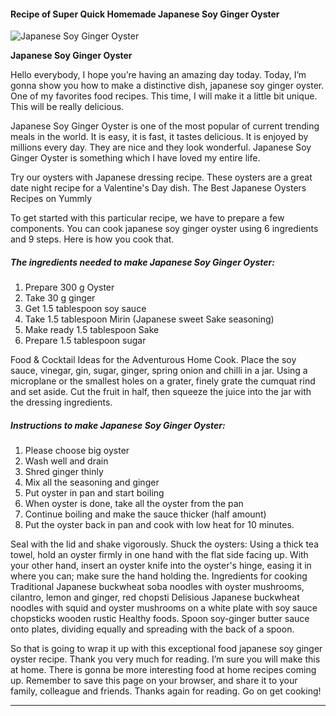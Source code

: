             

#### Recipe of Super Quick Homemade Japanese Soy Ginger Oyster

![Japanese Soy Ginger Oyster](https://img-global.cpcdn.com/recipes/3c33015edde31e19/751x532cq70/japanese-soy-ginger-oyster-recipe-main-photo.jpg)

**Japanese Soy Ginger Oyster**

Hello everybody, I hope you’re having an amazing day today. Today, I’m gonna show you how to make a distinctive dish, japanese soy ginger oyster. One of my favorites food recipes. This time, I will make it a little bit unique. This will be really delicious.

Japanese Soy Ginger Oyster is one of the most popular of current trending meals in the world. It is easy, it is fast, it tastes delicious. It is enjoyed by millions every day. They are nice and they look wonderful. Japanese Soy Ginger Oyster is something which I have loved my entire life.

Try our oysters with Japanese dressing recipe. These oysters are a great date night recipe for a Valentine's Day dish. The Best Japanese Oysters Recipes on Yummly

To get started with this particular recipe, we have to prepare a few components. You can cook japanese soy ginger oyster using 6 ingredients and 9 steps. Here is how you cook that.

##### The ingredients needed to make Japanese Soy Ginger Oyster:

1.  Prepare 300 g Oyster
2.  Take 30 g ginger
3.  Get 1.5 tablespoon soy sauce
4.  Take 1.5 tablespoon Mirin (Japanese sweet Sake seasoning)
5.  Make ready 1.5 tablespoon Sake
6.  Prepare 1.5 tablespoon sugar

Food & Cocktail Ideas for the Adventurous Home Cook. Place the soy sauce, vinegar, gin, sugar, ginger, spring onion and chilli in a jar. Using a microplane or the smallest holes on a grater, finely grate the cumquat rind and set aside. Cut the fruit in half, then squeeze the juice into the jar with the dressing ingredients.

##### Instructions to make Japanese Soy Ginger Oyster:

1.  Please choose big oyster
2.  Wash well and drain
3.  Shred ginger thinly
4.  Mix all the seasoning and ginger
5.  Put oyster in pan and start boiling
6.  When oyster is done, take all the oyster from the pan
7.  Continue boiling and make the sauce thicker (half amount)
8.  Put the oyster back in pan and cook with low heat for 10 minutes.

Seal with the lid and shake vigorously. Shuck the oysters: Using a thick tea towel, hold an oyster firmly in one hand with the flat side facing up. With your other hand, insert an oyster knife into the oyster's hinge, easing it in where you can; make sure the hand holding the. Ingredients for cooking Traditional Japanese buckwheat soba noodles with oyster mushrooms, cilantro, lemon and ginger, red chopsti Delisious Japanese buckwheat noodles with squid and oyster mushrooms on a white plate with soy sauce chopsticks wooden rustic Healthy foods. Spoon soy-ginger butter sauce onto plates, dividing equally and spreading with the back of a spoon.

So that is going to wrap it up with this exceptional food japanese soy ginger oyster recipe. Thank you very much for reading. I’m sure you will make this at home. There is gonna be more interesting food at home recipes coming up. Remember to save this page on your browser, and share it to your family, colleague and friends. Thanks again for reading. Go on get cooking!

* * *